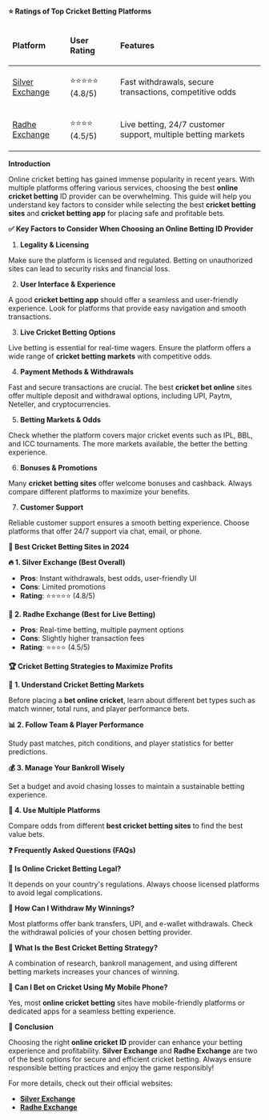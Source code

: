 <p><strong>⭐ Ratings of Top Cricket Betting Platforms</strong></p>
<table>
<thead>
<tr>
<td>
<p><strong>Platform</strong></p>
</td>
<td>
<p><strong>User Rating</strong></p>
</td>
<td>
<p><strong>Features</strong></p>
</td>
</tr>
</thead>
<tbody>
<tr>
<td>
<p><a href="https://www.silverrexchcom.com/">Silver Exchange</a></p>
</td>
<td>
<p>⭐⭐⭐⭐⭐ (4.8/5)</p>
</td>
<td>
<p>Fast withdrawals, secure transactions, competitive odds</p>
</td>
</tr>
<tr>
<td>
<p><a href="https://radheexchxyz.com/">Radhe Exchange</a></p>
</td>
<td>
<p>⭐⭐⭐⭐ (4.5/5)</p>
</td>
<td>
<p>Live betting, 24/7 customer support, multiple betting markets</p>
</td>
</tr>
</tbody>
</table>
<p><strong>Introduction</strong></p>
<p>Online cricket betting has gained immense popularity in recent years. With multiple platforms offering various services, choosing the best <strong>online cricket betting</strong> ID provider can be overwhelming. This guide will help you understand key factors to consider while selecting the best <strong>cricket betting sites</strong> and <strong>cricket betting app</strong> for placing safe and profitable bets.</p>
<p><strong>✅ Key Factors to Consider When Choosing an Online Betting ID Provider</strong></p>
<ol>
<li><strong> Legality &amp; Licensing</strong></li>
</ol>
<p>Make sure the platform is licensed and regulated. Betting on unauthorized sites can lead to security risks and financial loss.</p>
<ol start="2">
<li><strong> User Interface &amp; Experience</strong></li>
</ol>
<p>A good <strong>cricket betting app</strong> should offer a seamless and user-friendly experience. Look for platforms that provide easy navigation and smooth transactions.</p>
<ol start="3">
<li><strong> Live Cricket Betting Options</strong></li>
</ol>
<p>Live betting is essential for real-time wagers. Ensure the platform offers a wide range of <strong>cricket betting markets</strong> with competitive odds.</p>
<ol start="4">
<li><strong> Payment Methods &amp; Withdrawals</strong></li>
</ol>
<p>Fast and secure transactions are crucial. The best <strong>cricket bet online</strong> sites offer multiple deposit and withdrawal options, including UPI, Paytm, Neteller, and cryptocurrencies.</p>
<ol start="5">
<li><strong> Betting Markets &amp; Odds</strong></li>
</ol>
<p>Check whether the platform covers major cricket events such as IPL, BBL, and ICC tournaments. The more markets available, the better the betting experience.</p>
<ol start="6">
<li><strong> Bonuses &amp; Promotions</strong></li>
</ol>
<p>Many <strong>cricket betting sites</strong> offer welcome bonuses and cashback. Always compare different platforms to maximize your benefits.</p>
<ol start="7">
<li><strong> Customer Support</strong></li>
</ol>
<p>Reliable customer support ensures a smooth betting experience. Choose platforms that offer 24/7 support via chat, email, or phone.</p>
<p><strong>🏏 Best Cricket Betting Sites in 2024</strong></p>
<p><strong>🔥 1. Silver Exchange (Best Overall)</strong></p>
<ul>
<li><strong>Pros</strong>: Instant withdrawals, best odds, user-friendly UI</li>
<li><strong>Cons</strong>: Limited promotions</li>
<li><strong>Rating</strong>: ⭐⭐⭐⭐⭐ (4.8/5)</li>
</ul>
<p><strong>🎯 2. Radhe Exchange (Best for Live Betting)</strong></p>
<ul>
<li><strong>Pros</strong>: Real-time betting, multiple payment options</li>
<li><strong>Cons</strong>: Slightly higher transaction fees</li>
<li><strong>Rating</strong>: ⭐⭐⭐⭐ (4.5/5)</li>
</ul>
<p><strong>🏆 Cricket Betting Strategies to Maximize Profits</strong></p>
<p><strong>🎯 1. Understand Cricket Betting Markets</strong></p>
<p>Before placing a <strong>bet online cricket</strong>, learn about different bet types such as match winner, total runs, and player performance bets.</p>
<p><strong>📊 2. Follow Team &amp; Player Performance</strong></p>
<p>Study past matches, pitch conditions, and player statistics for better predictions.</p>
<p><strong>💰 3. Manage Your Bankroll Wisely</strong></p>
<p>Set a budget and avoid chasing losses to maintain a sustainable betting experience.</p>
<p><strong>🔄 4. Use Multiple Platforms</strong></p>
<p>Compare odds from different <strong>best cricket betting sites</strong> to find the best value bets.</p>
<p><strong>❓ Frequently Asked Questions (FAQs)</strong></p>
<p><strong>🔹 Is Online Cricket Betting Legal?</strong></p>
<p>It depends on your country's regulations. Always choose licensed platforms to avoid legal complications.</p>
<p><strong>🔹 How Can I Withdraw My Winnings?</strong></p>
<p>Most platforms offer bank transfers, UPI, and e-wallet withdrawals. Check the withdrawal policies of your chosen betting provider.</p>
<p><strong>🔹 What Is the Best Cricket Betting Strategy?</strong></p>
<p>A combination of research, bankroll management, and using different betting markets increases your chances of winning.</p>
<p><strong>🔹 Can I Bet on Cricket Using My Mobile Phone?</strong></p>
<p>Yes, most <strong>online cricket betting</strong> sites have mobile-friendly platforms or dedicated apps for a seamless betting experience.</p>
<p><strong>🎯 Conclusion</strong></p>
<p>Choosing the right <strong>online cricket ID</strong> provider can enhance your betting experience and profitability. <strong>Silver Exchange</strong> and <strong>Radhe Exchange</strong> are two of the best options for secure and efficient cricket betting. Always ensure responsible betting practices and enjoy the game responsibly!</p>
<p>For more details, check out their official websites:</p>
<ul>
<li><strong><a href="https://www.silverrexchcom.com/">Silver Exchange</a></strong></li>
<li><strong><a href="https://radheexchxyz.com/">Radhe Exchange</a></strong></li>
</ul>
